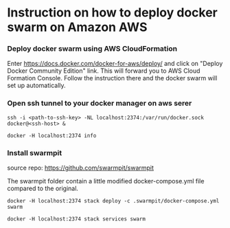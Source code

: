 # Instruction on how to deploy docker swarm on Amazon AWS

### Deploy docker swarm using AWS CloudFormation

Enter https://docs.docker.com/docker-for-aws/deploy/ and click on "Deploy Docker Community Edition" link. 
This will forward you to AWS Cloud Formation Console. Follow the instruction there and the docker swarm will set up automatically.

### Open ssh tunnel to your docker manager on aws serer

```
ssh -i <path-to-ssh-key> -NL localhost:2374:/var/run/docker.sock docker@<ssh-host> &

docker -H localhost:2374 info
```

### Install swarmpit

source repo:
https://github.com/swarmpit/swarmpit  

The swarmpit folder contain a little modified docker-compose.yml file compared to the original.

```
docker -H localhost:2374 stack deploy -c .swarmpit/docker-compose.yml swarm

docker -H localhost:2374 stack services swarm
```